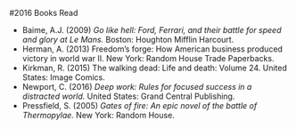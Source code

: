 #2016 Books Read

- Baime, A.J. (2009) *Go like hell: Ford, Ferrari, and their battle for speed and glory at Le Mans.* Boston: Houghton Mifflin Harcourt.
- Herman, A. (2013) Freedom’s forge: How American business produced victory in world war II. New York: Random House Trade Paperbacks.
- Kirkman, R. (2015) The walking dead: Life and death: Volume 24. United States: Image Comics.
- Newport, C. (2016) *Deep work: Rules for focused success in a distracted world.* United States: Grand Central Publishing.
- Pressfield, S. (2005) *Gates of fire: An epic novel of the battle of Thermopylae.* New York: Random House.

